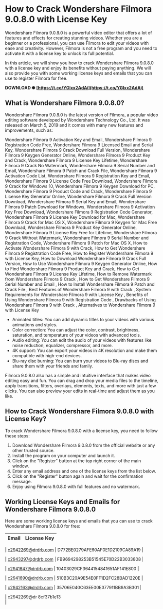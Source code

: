 
 
# How to Crack Wondershare Filmora 9.0.8.0 with License Key
 
Wondershare Filmora 9.0.8.0 is a powerful video editor that offers a lot of features and effects for creating stunning videos. Whether you are a beginner or a professional, you can use Filmora to edit your videos with ease and creativity. However, Filmora is not a free program and you need to activate it with a license key to unlock its full potential.
 
In this article, we will show you how to crack Wondershare Filmora 9.0.8.0 with a license key and enjoy its benefits without paying anything. We will also provide you with some working license keys and emails that you can use to register Filmora for free.
 
**DOWNLOAD ✺ [https://t.co/YGlxx2AdAi](https://t.co/YGlxx2AdAi)**


 
## What is Wondershare Filmora 9.0.8.0?
 
Wondershare Filmora 9.0.8.0 is the latest version of Filmora, a popular video editing software developed by Wondershare Technology Co., Ltd. It was released on March 5, 2019 and it comes with many new features and improvements, such as:
 
Wondershare Filmora 9 Activation Key and Email,  Wondershare Filmora 9 Registration Code Free,  Wondershare Filmora 9 Licensed Email and Serial Key,  Wondershare Filmora 9 Crack Download Full Version,  Wondershare Filmora 9 Keygen Generator Online,  Wondershare Filmora 9 Product Key and Crack,  Wondershare Filmora 9 License Key Lifetime,  Wondershare Filmora 9 Crack No Watermark,  Wondershare Filmora 9 Serial Number and Email,  Wondershare Filmora 9 Patch and Crack File,  Wondershare Filmora 9 Activation Code List,  Wondershare Filmora 9 Registration Key and Email,  Wondershare Filmora 9 License Code Free Download,  Wondershare Filmora 9 Crack for Windows 10,  Wondershare Filmora 9 Keygen Download for PC,  Wondershare Filmora 9 Product Code and Crack,  Wondershare Filmora 9 License Key Generator Online,  Wondershare Filmora 9 Crack Full Version Download,  Wondershare Filmora 9 Serial Key and Email,  Wondershare Filmora 9 Patch Download for Windows,  Wondershare Filmora 9 Activation Key Free Download,  Wondershare Filmora 9 Registration Code Generator,  Wondershare Filmora 9 License Key Download for Mac,  Wondershare Filmora 9 Crack for Mac OS X,  Wondershare Filmora 9 Keygen for Mac Free Download,  Wondershare Filmora 9 Product Key Generator Online,  Wondershare Filmora 9 License Key Free for Lifetime,  Wondershare Filmora 9 Crack Without Watermark,  Wondershare Filmora 9 Serial Number and Registration Code,  Wondershare Filmora 9 Patch for Mac OS X,  How to Activate Wondershare Filmora 9 with Crack,  How to Get Wondershare Filmora 9 Registration Code Free,  How to Register Wondershare Filmora 9 with License Key,  How to Download Wondershare Filmora 9 Crack Full Version,  How to Use Wondershare Filmora 9 Keygen Generator Online,  How to Find Wondershare Filmora 9 Product Key and Crack,  How to Get Wondershare Filmora 9 License Key Lifetime,  How to Remove Watermark from Wondershare Filmora 9 Crack ,  How to Get Wondershare Filmora 9 Serial Number and Email ,  How to Install Wondershare Filmora 9 Patch and Crack File ,  Best Features of Wondershare Filmora 9 with Crack ,  System Requirements for Wondershare Filmora 9 with License Key ,  Benefits of Using Wondershare Filmora 9 with Registration Code ,  Drawbacks of Using Wondershare Filmora 9 with Crack ,  Alternatives to Wondershare Filmora 9 with License Key
 
- Animated titles: You can add dynamic titles to your videos with various animations and styles.
- Color correction: You can adjust the color, contrast, brightness, saturation, and temperature of your videos with advanced tools.
- Audio editing: You can edit the audio of your videos with features like noise reduction, equalizer, compressor, and more.
- 4K support: You can export your videos in 4K resolution and make them compatible with high-end devices.
- Blu-ray disc burning: You can burn your videos to Blu-ray discs and share them with your friends and family.

Filmora 9.0.8.0 also has a simple and intuitive interface that makes video editing easy and fun. You can drag and drop your media files to the timeline, apply transitions, filters, overlays, elements, texts, and more with just a few clicks. You can also preview your edits in real-time and adjust them as you like.
 
## How to Crack Wondershare Filmora 9.0.8.0 with License Key?
 
To crack Wondershare Filmora 9.0.8.0 with a license key, you need to follow these steps:

1. Download Wondershare Filmora 9.0.8.0 from the official website or any other trusted source.
2. Install the program on your computer and launch it.
3. Click on the "Register" button at the top right corner of the main window.
4. Enter any email address and one of the license keys from the list below.
5. Click on the "Register" button again and wait for the confirmation message.
6. Enjoy using Filmora 9.0.8.0 with full features and no watermark.

## Working License Keys and Emails for Wondershare Filmora 9.0.8.0
 
Here are some working license keys and emails that you can use to crack Wondershare Filmora 9.0.8.0 for free:

| Email | License Key |
| --- | --- |

| c2942269@drdrb.com | D772BE0279AFE60AF0E1D2109CA89A19 |

| c2943297@drdrb.com | FB9694298253B51545E70D22B3033808 |

| c2941647@drdrb.com | 10403029CF3644154841651AF141E800 |

| c2941690@drdrb.com | 510B3C20A9E54E0FF1D2FC28BAD1220E |

| c2942163@drdrb.com | 35706E040C63EE00E377911BB9A3B301 |

| c2942269@dr 8cf37b1e13
<br>
 |
